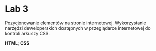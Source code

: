 # Lab 3
Pozycjonowanie elementów na stronie internetowej.
Wykorzystanie narzędzi deweloperskich dostępnych w przeglądarce internetowej 
do kontroli arkuszy CSS. </br>

**HTML**; **CSS**